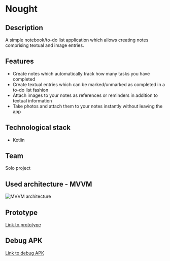 # Nought

## Description

A simple notebook/to-do list application which allows creating notes comprising textual and image entries.

## Features

* Create notes which automatically track how many tasks you have completed
* Create textual entries which can be marked/unmarked as completed in a to-do list fashion
* Attach images to your notes as references or reminders in addition to textual information
* Take photos and attach them to your notes instantly without leaving the app

## Technological stack

* Kotlin

## Team

Solo project

## Used architecture - MVVM

![MVVM architecture]()

## Prototype

[Link to prototype](https://github.com/FArekkusu/Nought/blob/master/prototype/Nought%20prototype.pdf)

## Debug APK

[Link to debug APK](https://github.com/FArekkusu/Nought/blob/master/debug%20apk/app-debug.apk)
